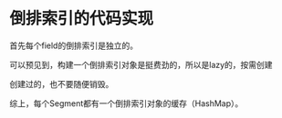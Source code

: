 # 倒排索引的代码实现

首先每个field的倒排索引是独立的。

可以预见到，构建一个倒排索引对象是挺费劲的，所以是lazy的，按需创建

创建过的，也不要随便销毁。

综上，每个Segment都有一个倒排索引对象的缓存（HashMap）。
